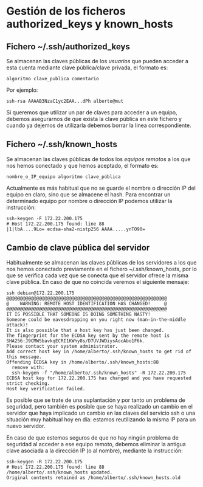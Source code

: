 # Gestión de los ficheros authorized\_keys y known\_hosts

## Fichero ~/.ssh/authorized\_keys

Se almacenan las claves públicas de los *usuarios* que pueden acceder
a esta cuenta mediante clave pública/clave privada, el formato es:

```
algoritmo clave_publica comentario
```

Por ejemplo:

```
ssh-rsa AAAAB3NzaC1yc2EAA...dPh alberto@mut
```

Si queremos que utilizar un par de claves para acceder a un equipo,
debemos asegurarnos de que exista la clave pública en este fichero y
cuando ya dejemos de utilizarla debemos borrar la línea
correspondiente.

## Fichero ~/.ssh/known\_hosts

Se almacenan las claves públicas de todos los *equipos remotos* a los
que nos hemos conectado y que hemos aceptado, el formato es:

```
nombre_o_IP_equipo algoritmo clave_pública
```

Actualmente es más habitual que no se guarde el nombre o dirección IP
del equipo en claro, sino que se almacene el hash. Para encontrar un
determinado equipo por nombre o dirección IP podemos utilizar la
instrucción:

```
ssh-keygen -F 172.22.200.175
# Host 172.22.200.175 found: line 88 
|1|lbA....9Lo= ecdsa-sha2-nistp256 AAAA.....ynTO90=
```

## Cambio de clave pública del servidor

Habitualmente se almacenan las claves públicas de los servidores a los
que nos hemos conectado previamente en el fichero ~/.ssh/known_hosts,
por lo que se verifica cada vez que se conecta que el servidor ofrece
la misma clave pública. En caso de que no coincida veremos el
siguiente mensaje:

```
ssh debian@172.22.200.175
@@@@@@@@@@@@@@@@@@@@@@@@@@@@@@@@@@@@@@@@@@@@@@@@@@@@@@@@@@@
@    WARNING: REMOTE HOST IDENTIFICATION HAS CHANGED!     @
@@@@@@@@@@@@@@@@@@@@@@@@@@@@@@@@@@@@@@@@@@@@@@@@@@@@@@@@@@@
IT IS POSSIBLE THAT SOMEONE IS DOING SOMETHING NASTY!
Someone could be eavesdropping on you right now (man-in-the-middle attack)!
It is also possible that a host key has just been changed.
The fingerprint for the ECDSA key sent by the remote host is
SHA256:J9CMWSbavkqECRI1KWhy8s/D7UVJWDiysAocAbo1F6k.
Please contact your system administrator.
Add correct host key in /home/alberto/.ssh/known_hosts to get rid of this message.
Offending ECDSA key in /home/alberto/.ssh/known_hosts:88
  remove with:
  ssh-keygen -f "/home/alberto/.ssh/known_hosts" -R 172.22.200.175
ECDSA host key for 172.22.200.175 has changed and you have requested strict checking.
Host key verification failed.
```

Es posible que se trate de una suplantación y por tanto un problema de
seguridad, pero también es posible que se haya realizado un cambio en
el servidor que haya implicado un cambio en las claves del servicio
ssh o una situación muy habitual hoy en día: estamos reutilizando la
misma IP para un nuevo servidor.

En caso de que estemos seguros de que no hay ningún problema de
seguridad al acceder a ese equipo remoto, debemos eliminar la antigua
clave asociada a la dirección IP (o al nombre), mediante la
instrucción:

```
ssh-keygen -R 172.22.200.175
# Host 172.22.200.175 found: line 88
/home/alberto/.ssh/known_hosts updated.
Original contents retained as /home/alberto/.ssh/known_hosts.old
```
